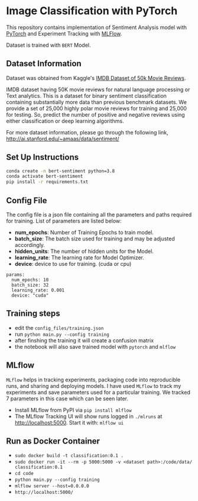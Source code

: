 # Image Classification with PyTorch
This repository contains implementation of Sentiment Analysis model with [PyTorch](https://pytorch.org/) and Experiment Tracking with [MLFlow](https://mlflow.org/).

Dataset is trained with `BERT` Model.

## Dataset Information
Dataset was obtained from Kaggle's [IMDB Dataset of 50k Movie Reviews](https://www.kaggle.com/datasets/lakshmi25npathi/imdb-dataset-of-50k-movie-reviews).

IMDB dataset having 50K movie reviews for natural language processing or Text analytics.
This is a dataset for binary sentiment classification containing substantially more data than previous benchmark datasets. We provide a set of 25,000 highly polar movie reviews for training and 25,000 for testing. So, predict the number of positive and negative reviews using either classification or deep learning algorithms.

For more dataset information, please go through the following link,
http://ai.stanford.edu/~amaas/data/sentiment/

## Set Up Instructions
```sh
conda create -n bert-sentiment python=3.8
conda activate bert-sentiment
pip install -r requirements.txt
```

## Config File
The config file is a json file containing all the parameters and paths required for training. List of parameters are listed below:
* **num_epochs**: Number of Training Epochs to train model.
* **batch_size**: The batch size used for training and may be adjusted accordingly.
* **hidden_units**: The number of hidden units for the Model.
* **learning_rate**: The learning rate for Model Optimizer. 
* **device**: device to use for training. (cuda or cpu)

```
params:
  num_epochs: 10
  batch_size: 32
  learning_rate: 0.001
  device: "cuda"
```

## Training steps 

- edit the `config_files/training.json` 
- run `python main.py --config training`
- after finshing the training it will create a confusion matrix 
- the notebook will also save trained model with `pytorch` and `mlflow`  
    
## MLflow 

`MLflow` helps in tracking experiments, packaging code into reproducible runs, and sharing and deploying models.
I have used `MLflow` to track my experiments and save parameters used for a particular training. We tracked 7 parameters in this case which can be seen later.

- Install MLflow from PyPI via ```pip install mlflow```
- The MLflow Tracking UI will show runs logged in `./mlruns` at [http://localhost:5000](http://localhost:5000). Start it with: `mlflow ui`

## Run as Docker Container 

- `sudo docker build -t classification:0.1 .`
- `sudo docker run -it --rm -p 5000:5000 -v <dataset path>:/code/data/ classification:0.1`
- `cd code`
- `python main.py --config training`
- `mlflow server --host=0.0.0.0`
- `http://localhost:5000/`